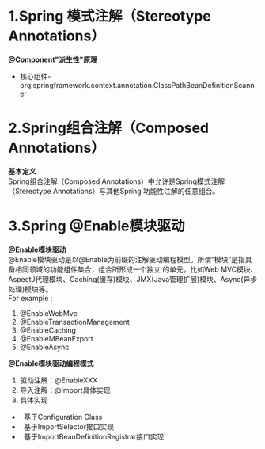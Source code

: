 # 1.Spring 模式注解（Stereotype Annotations）
**@Component"派生性"原理**<br/>
+ 核心组件-org.springframework.context.annotation.ClassPathBeanDefinitionScanner

# 2.Spring组合注解（Composed Annotations）
**基本定义**<br/>
Spring组合注解（Composed Annotations）中允许是Spring模式注解（Stereotype Annotations）与其他Spring
功能性注解的任意组合。

# 3.Spring @Enable模块驱动
**@Enable模块驱动**<br/>
@Enable模块驱动是以@Enable为前缀的注解驱动编程模型。所谓“模块”是指具备相同领域的功能组件集合，组合所形成一个独立
的单元。比如Web MVC模块、AspectJ代理模块、Caching(缓存)模块、JMX(Java管理扩展)模块、Async(异步处理)模块等。<br/>
For example : <br/>
1. @EnableWebMvc
2. @EnableTransactionManagement
3. @EnableCaching
4. @EnableMBeanExport
5. @EnableAsync

**@Enable模块驱动编程模式**<br/>
1. 驱动注解：@EnableXXX
2. 导入注解：@Import具体实现
3. 具体实现
+ &nbsp;&nbsp;基于Configuration Class
+ &nbsp;&nbsp;基于ImportSelector接口实现
+ &nbsp;&nbsp;基于ImportBeanDefinitionRegistrar接口实现

